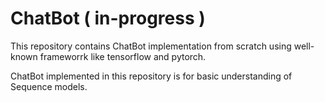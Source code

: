 # ChatBot ( in-progress )

This repository contains ChatBot implementation from scratch using well-known frameworrk like tensorflow and pytorch.

ChatBot implemented in this repository is for basic understanding of Sequence models.
